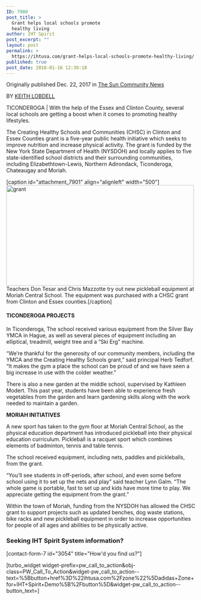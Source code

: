 ```yaml
---
ID: 7900
post_title: >
  Grant helps local schools promote
  healthy living
author: IHT Spirit
post_excerpt: ""
layout: post
permalink: >
  https://ihtusa.com/grant-helps-local-schools-promote-healthy-living/
published: true
post_date: 2018-01-16 12:30:18
---
```

Originally published Dec. 22, 2017 in <a href="http://www.suncommunitynews.com/articles/the-sun/grant-helps-local-schools-promote-healthy-living/" target="_blank" rel="nofollow noopener">The Sun Community News</a>

BY <a href="http://www.suncommunitynews.com/topics/keith-lobdell-1/" rel="nofollow">KEITH LOBDELL</a>
<div id="content" class="carousel content no_js" data-transition="content">
<p class="lead">TICONDEROGA | With the help of the Essex and Clinton County, several local schools are getting a boost when it comes to promoting healthy lifestyles.</p>
The Creating Healthy Schools and Communities (CHSC) in Clinton and Essex Counties grant is a five-year public health initiative which seeks to improve nutrition and increase physical activity.

<!--more-->The grant is funded by the New York State Department of Health (NYSDOH) and locally applies to five state-identified school districts and their surrounding communities, including Elizabethtown-Lewis, Northern Adirondack, Ticonderoga, Chateaugay and Moriah.
<div id="media-carousel-31472" class="single media-carousel">
<div class="media carousel" data-nojump="true">

[caption id="attachment_7901" align="alignleft" width="500"]<a href="https://ihtusa.com/wp-content/uploads/2018/01/moriah_pickleball.jpg"><img class="wp-image-7901" src="https://ihtusa.com/wp-content/uploads/2018/01/moriah_pickleball-300x161.jpg" alt="grant" width="500" height="268" /></a> Teachers Don Tesar and Chris Mazzotte try out new pickleball equipment at Moriah Central School. The equipment was purchased with a CHSC grant from Clinton and Essex counties.[/caption]
<h4 id="ms-slide-31472-0" class="carousel-item carousel-active"><strong>TICONDEROGA PROJECTS</strong></h4>
</div>
</div>
In Ticonderoga, The school received various equipment from the Silver Bay YMCA in Hague, as well as several pieces of equipment including an elliptical, treadmill, weight tree and a “Ski Erg” machine.

“We’re thankful for the generosity of our community members, including the YMCA and the Creating Healthy Schools grant,” said principal Herb Tedforf. “It makes the gym a place the school can be proud of and we have seen a big increase in use with the colder weather.”

There is also a new garden at the middle school, supervised by Kathleen Modert. This past year, students have been able to experience fresh vegetables from the garden and learn gardening skills along with the work needed to maintain a garden.
<div id="media-carousel-31471" class="single media-carousel">
<div class="media carousel" data-nojump="true">
<div id="ms-slide-31471-0" class="carousel-item carousel-active">
<div class="media-content">

<strong>MORIAH INITIATIVES</strong>

</div>
</div>
</div>
</div>
A new sport has taken to the gym floor at Moriah Central School, as the physical education department has introduced pickleball into their physical education curriculum. Pickleball is a racquet sport which combines elements of badminton, tennis and table tennis.

The school received equipment, including nets, paddles and pickleballs, from the grant.

“You’ll see students in off-periods, after school, and even some before school using it to set up the nets and play” said teacher Lynn Galm. “The whole game is portable, fast to set up and kids have more time to play. We appreciate getting the equipment from the grant.”

Within the town of Moriah, funding from the NYSDOH has allowed the CHSC grant to support projects such as updated benches, dog waste stations, bike racks and new pickleball equipment in order to increase opportunities for people of all ages and abilities to be physically active.
<h3 class="article-newsletter-signup">Seeking IHT Spirit System information?</h3>
<p class="article-newsletter-signup">[contact-form-7 id="3054" title="How'd you find us?"]</p>
[turbo_widget widget-prefix=pw_call_to_action&obj-class=PW_Call_To_Action&widget-pw_call_to_action--text=%5Bbutton+href%3D%22ihtusa.com%2Fzone%22%5Dadidas+Zone+for+IHT+Spirit+Demo%5B%2Fbutton%5D&widget-pw_call_to_action--button_text=]

</div>
<aside class="tags"></aside>